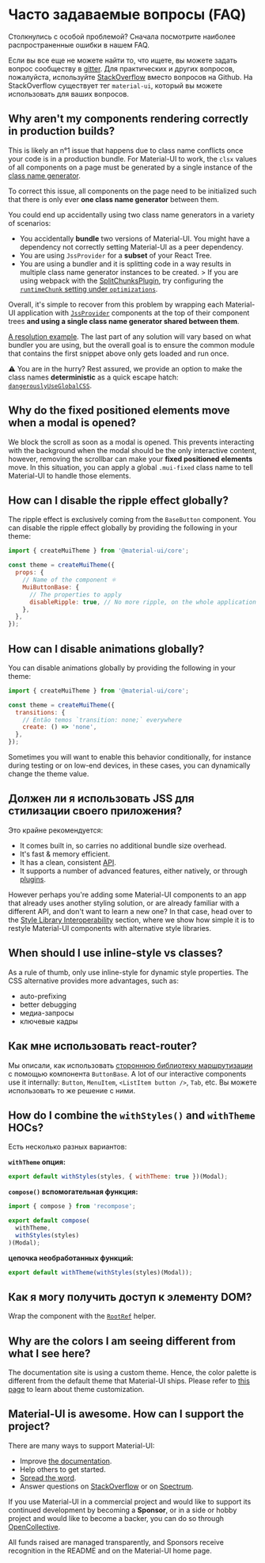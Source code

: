 # Часто задаваемые вопросы (FAQ)

<p class="description">Столкнулись с особой проблемой? Сначала посмотрите наиболее распространенные ошибки в нашем FAQ.</p>

Если вы все еще не можете найти то, что ищете, вы можете задать вопрос сообществу в [gitter](https://gitter.im/mui-org/material-ui). Для практических и других вопросов, пожалуйста, используйте [StackOverflow](https://stackoverflow.com/questions/tagged/material-ui) вместо вопросов на Github. На StackOverflow существует тег `material-ui`, который вы можете использовать для ваших вопросов.

## Why aren't my components rendering correctly in production builds?

This is likely an n°1 issue that happens due to class name conflicts once your code is in a production bundle. For Material-UI to work, the `clsx` values of all components on a page must be generated by a single instance of the [class name generator](/customization/css-in-js/#creategenerateclassname-options-class-name-generator).

To correct this issue, all components on the page need to be initialized such that there is only ever **one class name generator** between them.

You could end up accidentally using two class name generators in a variety of scenarios:

- You accidentally **bundle** two versions of Material-UI. You might have a dependency not correctly setting Material-UI as a peer dependency.
- You are using `JssProvider` for a **subset** of your React Tree.
- You are using a bundler and it is splitting code in a way results in multiple class name generator instances to be created. > If you are using webpack with the [SplitChunksPlugin](https://webpack.js.org/plugins/split-chunks-plugin/), try configuring the [`runtimeChunk` setting under `optimizations`](https://webpack.js.org/configuration/optimization/#optimization-runtimechunk).

Overall, it's simple to recover from this problem by wrapping each Material-UI application with [`JssProvider`](/customization/css-in-js/#jssprovider) components at the top of their component trees **and using a single class name generator shared between them**.

[A resolution example](/customization/css-in-js/#jssprovider). The last part of any solution will vary based on what bundler you are using, but the overall goal is to ensure the common module that contains the first snippet above only gets loaded and run once.

⚠️ You are in the hurry? Rest assured, we provide an option to make the class names **deterministic** as a quick escape hatch: [`dangerouslyUseGlobalCSS`](/customization/css-in-js/#global-css).

## Why do the fixed positioned elements move when a modal is opened?

We block the scroll as soon as a modal is opened. This prevents interacting with the background when the modal should be the only interactive content, however, removing the scrollbar can make your **fixed positioned elements** move. In this situation, you can apply a global `.mui-fixed` class name to tell Material-UI to handle those elements.

## How can I disable the ripple effect globally?

The ripple effect is exclusively coming from the `BaseButton` component. You can disable the ripple effect globally by providing the following in your theme:

```js
import { createMuiTheme } from '@material-ui/core';

const theme = createMuiTheme({
  props: {
    // Name of the component ⚛️
    MuiButtonBase: {
      // The properties to apply
      disableRipple: true, // No more ripple, on the whole application 
    },
  },
});
```

## How can I disable animations globally?

You can disable animations globally by providing the following in your theme:

```js
import { createMuiTheme } from '@material-ui/core';

const theme = createMuiTheme({
  transitions: {
    // Então temos `transition: none;` everywhere
    create: () => 'none',
  },
});
```

Sometimes you will want to enable this behavior conditionally, for instance during testing or on low-end devices, in these cases, you can dynamically change the theme value.

## Должен ли я использовать JSS для стилизации своего приложения?

Это крайне рекомендуется:

- It comes built in, so carries no additional bundle size overhead.
- It's fast & memory efficient.
- It has a clean, consistent [API](https://cssinjs.org/json-api/).
- It supports a number of advanced features, either natively, or through [plugins](https://cssinjs.org/plugins/).

However perhaps you're adding some Material-UI components to an app that already uses another styling solution, or are already familiar with a different API, and don't want to learn a new one? In that case, head over to the [Style Library Interoperability](/guides/interoperability/) section, where we show how simple it is to restyle Material-UI components with alternative style libraries.

## When should I use inline-style vs classes?

As a rule of thumb, only use inline-style for dynamic style properties. The CSS alternative provides more advantages, such as:

- auto-prefixing
- better debugging
- медиа-запросы
- ключевые кадры

## Как мне использовать react-router?

Мы описали, как использовать [стороннюю библиотеку маршрутизации](/demos/buttons/#third-party-routing-library) с помощью компонента `ButtonBase`. A lot of our interactive components use it internally: `Button`, `MenuItem`, `<ListItem button />`, `Tab`, etc. Вы можете использовать то же решение с ними.

## How do I combine the `withStyles()` and `withTheme` HOCs?

Есть несколько разных вариантов:

**`withTheme` опция:**

```js
export default withStyles(styles, { withTheme: true })(Modal);
```

**`compose()` вспомогательная функция:**

```js
import { compose } from 'recompose';

export default compose(
  withTheme,
  withStyles(styles)
)(Modal);
```

**цепочка необработанных функций:**

```js
export default withTheme(withStyles(styles)(Modal));
```

## Как я могу получить доступ к элементу DOM?

Wrap the component with the [`RootRef`](/api/root-ref/) helper.

## Why are the colors I am seeing different from what I see here?

The documentation site is using a custom theme. Hence, the color palette is different from the default theme that Material-UI ships. Please refer to [this page](/customization/themes/) to learn about theme customization.

## Material-UI is awesome. How can I support the project?

There are many ways to support Material-UI:

- Improve [the documentation](https://github.com/mui-org/material-ui/tree/next/docs).
- Help others to get started.
- [Spread the word](https://twitter.com/MaterialUI).
- Answer questions on [StackOverflow](https://stackoverflow.com/questions/tagged/material-ui) or on [Spectrum](https://spectrum.chat/material-ui).

If you use Material-UI in a commercial project and would like to support its continued development by becoming a **Sponsor**, or in a side or hobby project and would like to become a backer, you can do so through [OpenCollective](https://opencollective.com/material-ui).

All funds raised are managed transparently, and Sponsors receive recognition in the README and on the Material-UI home page.